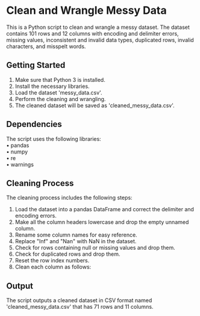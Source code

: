 # Clean and Wrangle Messy Data  
This is a Python script to clean and wrangle a messy dataset. The dataset contains 101 rows and 12 columns with encoding and delimiter errors, missing values, inconsistent and invalid data types, duplicated rows, invalid characters, and misspelt words.

## Getting Started
1.	Make sure that Python 3 is installed.
2.	Install the necessary libraries.
3.	Load the dataset 'messy_data.csv'.
4.	Perform the cleaning and wrangling.
5.	The cleaned dataset will be saved as 'cleaned_messy_data.csv'.

## Dependencies
The script uses the following libraries:  
  •  pandas  
  •  numpy  
  •  re  
  •  warnings  

## Cleaning Process
The cleaning process includes the following steps:
1.	Load the dataset into a pandas DataFrame and correct the delimiter and encoding errors.
2.	Make all the column headers lowercase and drop the empty unnamed column.
3.	Rename some column names for easy reference.
4.	Replace "Inf" and "Nan" with NaN in the dataset.
5.	Check for rows containing null or missing values and drop them.
6.	Check for duplicated rows and drop them.
7.	Reset the row index numbers.
8.	Clean each column as follows:

## Output
The script outputs a cleaned dataset in CSV format named 'cleaned_messy_data.csv' that has 71 rows and 11 columns.


